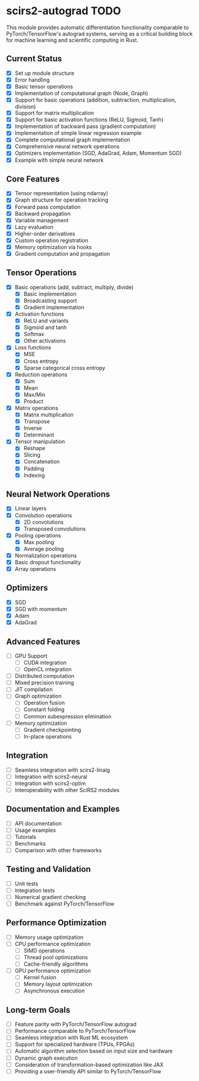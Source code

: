 # scirs2-autograd TODO

This module provides automatic differentiation functionality comparable to PyTorch/TensorFlow's autograd systems, serving as a critical building block for machine learning and scientific computing in Rust.

## Current Status

- [x] Set up module structure
- [x] Error handling
- [x] Basic tensor operations
- [x] Implementation of computational graph (Node, Graph)
- [x] Support for basic operations (addition, subtraction, multiplication, division)
- [x] Support for matrix multiplication
- [x] Support for basic activation functions (ReLU, Sigmoid, Tanh)
- [x] Implementation of backward pass (gradient computation)
- [x] Implementation of simple linear regression example
- [x] Complete computational graph implementation
- [x] Comprehensive neural network operations
- [x] Optimizers implementation (SGD, AdaGrad, Adam, Momentum SGD)
- [x] Example with simple neural network

## Core Features

- [x] Tensor representation (using ndarray)
- [x] Graph structure for operation tracking
- [x] Forward pass computation
- [x] Backward propagation
- [x] Variable management
- [x] Lazy evaluation
- [x] Higher-order derivatives
- [x] Custom operation registration
- [x] Memory optimization via hooks
- [x] Gradient computation and propagation

## Tensor Operations

- [x] Basic operations (add, subtract, multiply, divide)
  - [x] Basic implementation
  - [x] Broadcasting support
  - [x] Gradient implementation
- [x] Activation functions
  - [x] ReLU and variants
  - [x] Sigmoid and tanh
  - [x] Softmax
  - [x] Other activations
- [x] Loss functions
  - [x] MSE
  - [x] Cross entropy
  - [x] Sparse categorical cross entropy
- [x] Reduction operations
  - [x] Sum
  - [x] Mean
  - [x] Max/Min
  - [x] Product
- [x] Matrix operations
  - [x] Matrix multiplication
  - [x] Transpose
  - [x] Inverse
  - [x] Determinant
- [x] Tensor manipulation
  - [x] Reshape
  - [x] Slicing
  - [x] Concatenation
  - [x] Padding
  - [x] Indexing

## Neural Network Operations

- [x] Linear layers
- [x] Convolution operations
  - [x] 2D convolutions
  - [x] Transposed convolutions
- [x] Pooling operations
  - [x] Max pooling
  - [x] Average pooling
- [x] Normalization operations
- [x] Basic dropout functionality
- [x] Array operations

## Optimizers

- [x] SGD
- [x] SGD with momentum
- [x] Adam
- [x] AdaGrad

## Advanced Features

- [ ] GPU Support
  - [ ] CUDA integration
  - [ ] OpenCL integration
- [ ] Distributed computation
- [ ] Mixed precision training
- [ ] JIT compilation
- [ ] Graph optimization
  - [ ] Operation fusion
  - [ ] Constant folding
  - [ ] Common subexpression elimination
- [ ] Memory optimization
  - [ ] Gradient checkpointing
  - [ ] In-place operations

## Integration

- [ ] Seamless integration with scirs2-linalg
- [ ] Integration with scirs2-neural
- [ ] Integration with scirs2-optim
- [ ] Interoperability with other SciRS2 modules

## Documentation and Examples

- [ ] API documentation
- [ ] Usage examples
- [ ] Tutorials
- [ ] Benchmarks
- [ ] Comparison with other frameworks

## Testing and Validation

- [ ] Unit tests
- [ ] Integration tests
- [ ] Numerical gradient checking
- [ ] Benchmark against PyTorch/TensorFlow

## Performance Optimization

- [ ] Memory usage optimization
- [ ] CPU performance optimization
  - [ ] SIMD operations
  - [ ] Thread pool optimizations
  - [ ] Cache-friendly algorithms
- [ ] GPU performance optimization
  - [ ] Kernel fusion
  - [ ] Memory layout optimization
  - [ ] Asynchronous execution

## Long-term Goals

- [ ] Feature parity with PyTorch/TensorFlow autograd
- [ ] Performance comparable to PyTorch/TensorFlow
- [ ] Seamless integration with Rust ML ecosystem
- [ ] Support for specialized hardware (TPUs, FPGAs)
- [ ] Automatic algorithm selection based on input size and hardware
- [ ] Dynamic graph execution
- [ ] Consideration of transformation-based optimization like JAX
- [ ] Providing a user-friendly API similar to PyTorch/TensorFlow